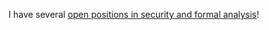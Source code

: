 
I have several [open positions in security and formal analysis](http://cascremers.com/open-positions.html)!
